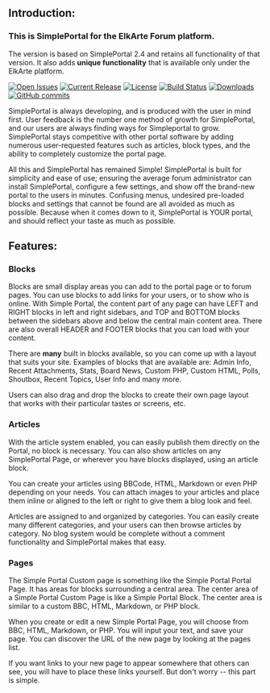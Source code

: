 ## Introduction:

### This is SimplePortal for the ElkArte Forum platform.

The version is based on SimplePortal 2.4 and retains all functionality of that version.  It also adds **unique functionality** that is available only under the ElkArte platform.

[![Open Issues](http://img.shields.io/github/issues/SimplePortal/SimplePortal_ElkArte.svg?style=flat)](https://github.com/SimplePortal/SimplePortal_ElkArte/issues)
[![Current Release](https://img.shields.io/github/release/SimplePortal/SimplePortal_ElkArte.svg?style=flat)](https://github.com/SimplePortal/SimplePortal_ElkArte/releases)
[![License](http://img.shields.io/badge/License-BSD-green.svg?style=flat)](http://opensource.org/licenses/BSD-3-Clause)
[![Build Status](https://scrutinizer-ci.com/g/Spuds/SimplePortal_ElkArte/badges/build.png?b=myDevel)](https://scrutinizer-ci.com/g/Spuds/SimplePortal_ElkArte/build-status/myDevel)
[![Downloads](https://img.shields.io/github/downloads/SimplePortal/SimplePortal_ElkArte/total)](https://github.com/SimplePortal/SimplePortal_ElkArte/releases)
[![GitHub commits](https://img.shields.io/github/commits-since/SimplePortal/SimplePortal_ElkArte/v1.0.0-RC1.svg)](https://github.com/SimplePortal/SimplePortal_ElkArte/commit/)

SimplePortal is always developing, and is produced with the user in mind first. User feedback is the number one method of growth for SimplePortal, and our users are always finding ways for Simpleportal to grow. SimplePortal stays competitive with other portal software by adding numerous user-requested features such as articles, block types, and the ability to completely customize the portal page.

All this and SimplePortal has remained Simple! SimplePortal is built for simplicity and ease of use; ensuring the average forum administrator can install SimplePortal, configure a few settings, and show off the brand-new portal to the users in minutes. Confusing menus, undesired pre-loaded blocks and settings that cannot be found are all avoided as much as possible. Because when it comes down to it, SimplePortal is YOUR portal, and should reflect your taste as much as possible.

## Features:
### Blocks
Blocks are small display areas you can add to the portal page or to forum pages. You can use blocks to add links for your users, or to show who is online. With Simple Portal, the content part of any page can have LEFT and RIGHT blocks in left and right sidebars, and TOP and BOTTOM blocks between the sidebars above and below the central main content area.  There are also overall HEADER and FOOTER blocks that you can load with your content.

There are **many** built in blocks available, so you can come up with a layout that suits your site.  Examples of blocks that are available are:
Admin Info, Recent Attachments, Stats, Board News, Custom PHP, Custom HTML, Polls, Shoutbox, Recent Topics, User Info and many more.

Users can also drag and drop the blocks to create their own page layout that works with their particular tastes or screens, etc.

### Articles
With the article system enabled, you can easily publish them directly on the Portal, no block is necessary.  You can also show articles on any SimplePortal Page, or wherever you have blocks displayed, using an article block.

You can create your articles using BBCode, HTML, Markdown or even PHP depending on your needs.  You can attach images to your articles and place them inline or aligned to the left or right to give them a blog look and feel.

Articles are assigned to and organized by categories.  You can easily create many different categories, and your users can then browse articles by category.  No blog system would be complete without a comment functionality and SimplePortal makes that easy.

### Pages
The Simple Portal Custom page is something like the Simple Portal Portal Page. It has areas for blocks surrounding a central area.  The center area of a Simple Portal Custom Page is like a Simple Portal Block. The center area is similar to a custom BBC, HTML, Markdown, or PHP block.

When you create or edit a new Simple Portal Page, you will choose from BBC, HTML, Markdown, or PHP. You will input your text, and save your page. You can discover the URL of the new page by looking at the pages list.

If you want links to your new page to appear somewhere that others can see, you will have to place these links yourself.  But don't worry -- this part is simple.